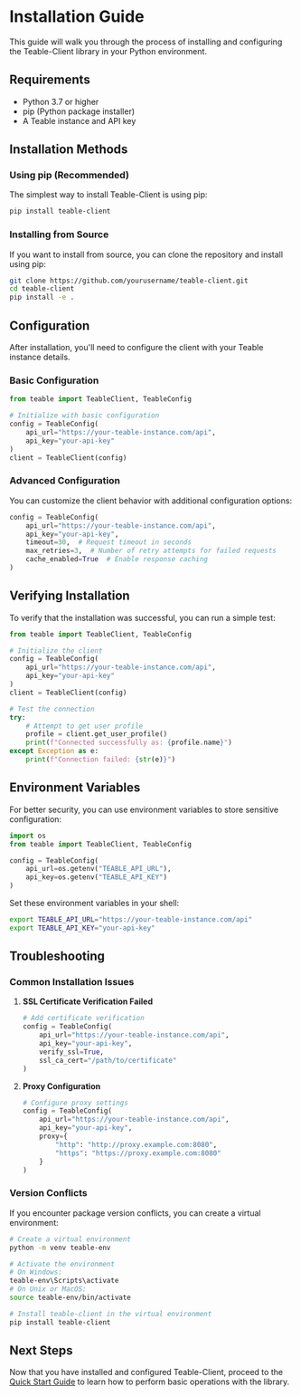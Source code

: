 # Installation Guide

This guide will walk you through the process of installing and configuring the Teable-Client library in your Python environment.

## Requirements

- Python 3.7 or higher
- pip (Python package installer)
- A Teable instance and API key

## Installation Methods

### Using pip (Recommended)

The simplest way to install Teable-Client is using pip:

```bash
pip install teable-client
```

### Installing from Source

If you want to install from source, you can clone the repository and install using pip:

```bash
git clone https://github.com/yourusername/teable-client.git
cd teable-client
pip install -e .
```

## Configuration

After installation, you'll need to configure the client with your Teable instance details.

### Basic Configuration

```python
from teable import TeableClient, TeableConfig

# Initialize with basic configuration
config = TeableConfig(
    api_url="https://your-teable-instance.com/api",
    api_key="your-api-key"
)
client = TeableClient(config)
```

### Advanced Configuration

You can customize the client behavior with additional configuration options:

```python
config = TeableConfig(
    api_url="https://your-teable-instance.com/api",
    api_key="your-api-key",
    timeout=30,  # Request timeout in seconds
    max_retries=3,  # Number of retry attempts for failed requests
    cache_enabled=True  # Enable response caching
)
```

## Verifying Installation

To verify that the installation was successful, you can run a simple test:

```python
from teable import TeableClient, TeableConfig

# Initialize the client
config = TeableConfig(
    api_url="https://your-teable-instance.com/api",
    api_key="your-api-key"
)
client = TeableClient(config)

# Test the connection
try:
    # Attempt to get user profile
    profile = client.get_user_profile()
    print(f"Connected successfully as: {profile.name}")
except Exception as e:
    print(f"Connection failed: {str(e)}")
```

## Environment Variables

For better security, you can use environment variables to store sensitive configuration:

```python
import os
from teable import TeableClient, TeableConfig

config = TeableConfig(
    api_url=os.getenv("TEABLE_API_URL"),
    api_key=os.getenv("TEABLE_API_KEY")
)
```

Set these environment variables in your shell:

```bash
export TEABLE_API_URL="https://your-teable-instance.com/api"
export TEABLE_API_KEY="your-api-key"
```

## Troubleshooting

### Common Installation Issues

1. **SSL Certificate Verification Failed**
   ```python
   # Add certificate verification
   config = TeableConfig(
       api_url="https://your-teable-instance.com/api",
       api_key="your-api-key",
       verify_ssl=True,
       ssl_ca_cert="/path/to/certificate"
   )
   ```

2. **Proxy Configuration**
   ```python
   # Configure proxy settings
   config = TeableConfig(
       api_url="https://your-teable-instance.com/api",
       api_key="your-api-key",
       proxy={
           "http": "http://proxy.example.com:8080",
           "https": "https://proxy.example.com:8080"
       }
   )
   ```

### Version Conflicts

If you encounter package version conflicts, you can create a virtual environment:

```bash
# Create a virtual environment
python -m venv teable-env

# Activate the environment
# On Windows:
teable-env\Scripts\activate
# On Unix or MacOS:
source teable-env/bin/activate

# Install teable-client in the virtual environment
pip install teable-client
```

## Next Steps

Now that you have installed and configured Teable-Client, proceed to the [Quick Start Guide](quickstart.md) to learn how to perform basic operations with the library.
